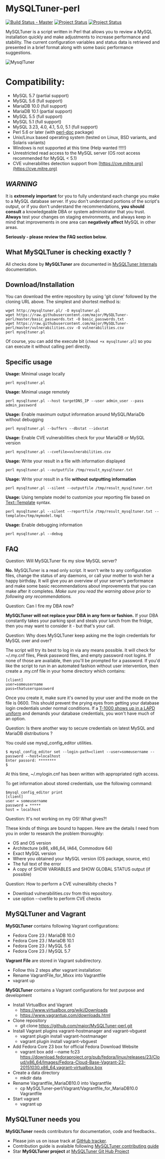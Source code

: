 MySQLTuner-perl
====
[![Build Status - Master](https://travis-ci.org/major/MySQLTuner-perl.svg?branch=master)](https://travis-ci.org/major/MySQLTuner-perl)
[![Project Status](http://opensource.box.com/badges/active.svg)](http://opensource.box.com/badges)
[![Project Status](http://opensource.box.com/badges/maintenance.svg)](http://opensource.box.com/badges)

MySQLTuner is a script written in Perl that allows you to review a MySQL installation quickly and make adjustments to increase performance and stability.  The current configuration variables and status data is retrieved and presented in a brief format along with some basic performance suggestions.


![MysqlTuner](https://github.com/major/MySQLTuner-perl/blob/master/mysqltuner.png)

Compatibility:
====

* MySQL 5.7 (partial support)
* MySQL 5.6 (full support)
* MariaDB 10.0 (full support)
* MariaDB 10.1 (partial support)
* MySQL 5.5 (full support)
* MySQL 5.1 (full support)
* MySQL 3.23, 4.0, 4.1, 5.0, 5.1 (full support)
* Perl 5.6 or later (with [perl-doc](http://search.cpan.org/~dapm/perl-5.14.4/pod/perldoc.pod) package)
* Unix/Linux based operating system (tested on Linux, BSD variants, and Solaris variants)
* Windows is not supported at this time (Help wanted !!!!!)
* Unrestricted read access to the MySQL server (OS root access recommended for MySQL < 5.1)
* CVE vulnerabilites detection support from [https://cve.mitre.org](https://cve.mitre.org)

***WARNING***
--
It is **extremely important** for you to fully understand each change 
you make to a MySQL database server.  If you don't understand portions 
of the script's output, or if you don't understand the recommendations, 
**you should consult** a knowledgeable DBA or system administrator 
that you trust.  **Always** test your changes on staging environments, and 
always keep in mind that improvements in one area can **negatively affect** 
MySQL in other areas.

**Seriously - please review the FAQ section below.**

What MySQLTuner is checking exactly ? 
--
All checks done by **MySQLTuner** are documented in [MySQLTuner Internals](https://github.com/major/MySQLTuner-perl/blob/master/INTERNALS.md) documentation.

Download/Installation
--

You can download the entire repository by using 'git clone' followed by the cloning URL above. The simplest and shortest method is:

	wget http://mysqltuner.pl/ -O mysqltuner.pl
	wget https://raw.githubusercontent.com/major/MySQLTuner-perl/master/basic_passwords.txt -O basic_passwords.txt
	wget https://raw.githubusercontent.com/major/MySQLTuner-perl/master/vulnerabilities.csv -O vulnerabilities.csv
	perl mysqltuner.pl
	
Of course, you can add the execute bit (`chmod +x mysqltuner.pl`) so you can execute it without calling perl directly.

Specific usage
--

__Usage:__ Minimal usage locally

	perl mysqltuner.pl 

__Usage:__ Minimal usage remotely

	perl mysqltuner.pl --host targetDNS_IP --user admin_user --pass admin_password

__Usage:__ Enable maximum output information around MySQL/MariaDb without debugging 

	perl mysqltuner.pl --buffers --dbstat --idxstat

__Usage:__ Enable CVE vulnerabilities check for your MariaDB or MySQL version

	perl mysqltuner.pl --cvefile=vulnerabilities.csv

__Usage:__ Write your result in a file with information displayed  

	perl mysqltuner.pl --outputfile /tmp/result_mysqltuner.txt

__Usage:__ Write your result in a file **without outputting information** 

	perl mysqltuner.pl --silent --outputfile /tmp/result_mysqltuner.txt

__Usage:__ Using template model to customize your reporting file based on [Text::Template](https://metacpan.org/pod/Text::Template) syntax.

 	perl mysqltuner.pl --silent --reportfile /tmp/result_mysqltuner.txt --template=/tmp/mymodel.tmpl

__Usage:__ Enable debugging information 

	perl mysqltuner.pl --debug

FAQ
--

Question: Will MySQLTuner fix my slow MySQL server?

**No.**  MySQLTuner is a read only script.  It won't write to any configuration files, change the status of any daemons, or call your mother to wish her a happy birthday.  It will give you an overview of your server's performance and make some basic recommendations about improvements that you can make after it completes.  *Make sure you read the warning above prior to following any recommendations.*

Question: Can I fire my DBA now?

**MySQLTuner will not replace your DBA in any form or fashion.**  If your DBA constantly takes your parking spot and steals your lunch from the fridge, then you may want to consider it - but that's your call.

Question: Why does MySQLTuner keep asking me the login credentials for MySQL over and over?

The script will try its best to log in via any means possible.  It will check for ~/.my.cnf files, Plesk password files, and empty password root logins.  If none of those are available, then you'll be prompted for a password.  If you'd like the script to run in an automated fashion without user intervention, then create a .my.cnf file in your home directory which contains:

	[client]
	user=someusername
	pass=thatuserspassword
	
Once you create it, make sure it's owned by your user and the mode on the file is 0600.  This should prevent the prying eyes from getting your database login credentials under normal conditions.  If a [T-1000 shows up in a LAPD uniform](https://en.wikipedia.org/wiki/T-1000) and demands your database credentials, you won't have much of an option.

Question: Is there another way to secure credentials on latest MySQL and MariaDB distributions ?

You could use mysql_config_editor utilities.

	$ mysql_config_editor set --login-path=client --user=someusername --password --host=localhost
	Enter passord: ********
	$

At this time, ~/.mylogin.cnf has been written with appropriated rigth access.

To get information about stored credentials, use the following command:

	$mysql_config_editor print
	[client]
	user = someusername
	password = *****
	host = localhost

Question: It's not working on my OS! What gives?!

These kinds of things are bound to happen.  Here are the details I need from you in order to research the problem thoroughly:

* OS and OS version
* Architecture (x86, x86_64, IA64, Commodore 64)
* Exact MySQL version
* Where you obtained your MySQL version (OS package, source, etc)
* The full text of the error
* A copy of SHOW VARIABLES and SHOW GLOBAL STATUS output (if possible)

Question: How to perform a CVE vulneralibity checks ?

* Download vulnerabilities.csv from this repository.
* use option --cvefile to perform CVE checks

MySQLTuner and Vagrant
--
**MySQLTuner** contains following Vagrant configurations:
* Fedora Core 23 / MariaDB 10.0
* Fedora Core 23 / MariaDB 10.1
* Fedora Core 23 / MySQL 5.6
* Fedora Core 23 / MySQL 5.7
       
**Vagrant File** are stored in Vagrant subdirectory. 
* Follow this 2 steps after vagrant installation:
* Rename VagrantFile_for_Mxxx into Vagrantfile
* vagrant up

**MySQLTuner** contains a Vagrant configurations for test purpose and development
* Install VirtualBox and Vagrant
	* https://www.virtualbox.org/wiki/Downloads
	* https://www.vagrantup.com/downloads.html
* Clone repository
 	* git clone https://github.com/major/MySQLTuner-perl.git
* Install Vagrant plugins vagrant-hostmanager and  vagrant-vbguest
	* vagrant plugin install vagrant-hostmanager
	* vagrant plugin install vagrant-vbguest
* Add Fedora Core 23 box for official Fedora Download Website
	* vagrant box add --name fc23 https://download.fedoraproject.org/pub/fedora/linux/releases/23/Cloud/x86_64/Images/Fedora-Cloud-Base-Vagrant-23-20151030.x86_64.vagrant-virtualbox.box
* Create a data directory
	* mkdir data
* Rename Vagrantfile_MariaDB10.0 into Vagrantfile
	* cp MySQLTuner-perl/Vagrant/Vagrantfile_for_MariaDB10.0 Vagrantfile
* Start vagrant
	* vagrant up

MySQLTuner needs you
--
**MySQLTuner** needs contributors for documentation, code and feedbacks..

* Please join us on issue track at [GitHub tracker](https://github.com/major/MySQLTuner-perl/issues)</a>.
* Contribution guide is avalaible following [MySQLTuner contributing guide](https://github.com/major/MySQLTuner-perl/blob/master/CONTRIBUTING.md)
* Star **MySQLTuner project** at [MySQLTuner Git Hub Project](https://github.com/major/MySQLTuner-perl)
          
